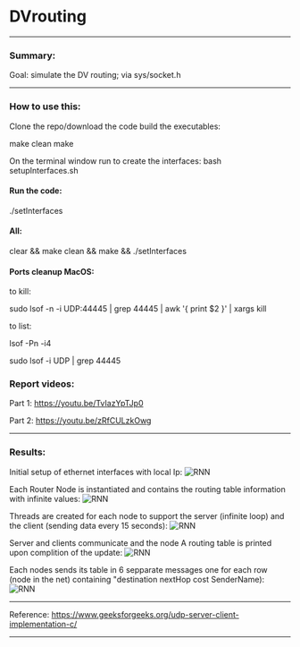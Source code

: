# DVrouting

-----

### Summary:


Goal:  simulate the DV routing; via sys/socket.h

-------------

### How to use this:
Clone the repo/download the code
build the executables:

make clean
make

On the terminal window run to create the interfaces:
bash setupInterfaces.sh

#### Run the code:
./setInterfaces

#### All:
clear && make clean && make &&  ./setInterfaces

#### Ports cleanup MacOS:

to kill:

sudo lsof -n -i UDP:44445 | grep 44445 | awk '{ print $2 }' | xargs kill

to list:

lsof -Pn -i4

sudo lsof -i UDP | grep 44445


### Report videos:

Part 1: https://youtu.be/TvIazYpTJp0

Part 2: https://youtu.be/zRfCULzkOwg

-----------------------------------

### Results:

Initial setup of ethernet interfaces with local Ip:
![RNN](https://raw.githubusercontent.com/mmehedin/DVrouting/master/Results/Screen_Shot_2019-05-10_at_8.43.03_PM)


Each Router Node is instantiated and contains the routing table information with infinite values:
![RNN](https://raw.githubusercontent.com/mmehedin/DVrouting/master/Results/Screen_Shot_2019-05-10_at_8.43.48_PM)


Threads are created for each node to support the server (infinite loop)  and the client (sending data every 15 seconds):
![RNN](https://raw.githubusercontent.com/mmehedin/DVrouting/master/Results/Screen_Shot_2019-05-10_at_8.44.38_PM)


Server and clients communicate and the node A routing table is printed upon complition of the update:
![RNN](https://raw.githubusercontent.com/mmehedin/DVrouting/master/Results/Screen_Shot_2019-05-10_at_8.45.19_PM)


Each nodes sends its table in 6 sepparate messages one for each row (node in the net) containing "destination nextHop cost SenderName):
![RNN](https://raw.githubusercontent.com/mmehedin/DVrouting/master/Results/Screen_Shot_2019-05-10_at_8.45.31_PM)



---------------------------------------

Reference: https://www.geeksforgeeks.org/udp-server-client-implementation-c/

-----
